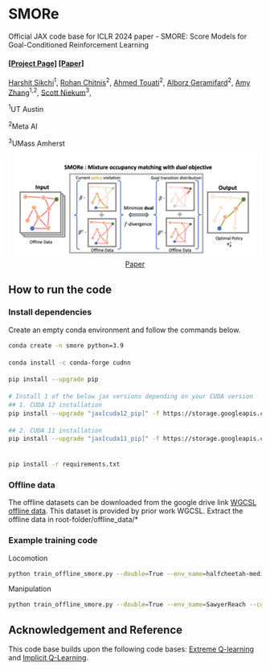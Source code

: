 # SMORe

Official JAX code base for ICLR 2024 paper - SMORE: Score Models for Goal-Conditioned Reinforcement Learning

#### [[Project Page]](https://hari-sikchi.github.io/smore/) [[Paper]](https://arxiv.org/abs/2311.02013)

[Harshit Sikchi](https://hari-sikchi.github.io/)<sup>1</sup>, [Rohan Chitnis](https://rohanchitnis.com/)<sup>2</sup>, [Ahmed Touati](https://scholar.google.com/citations?user=D4LT5xAAAAAJ&hl=en)<sup>2</sup>, [Alborz Geramifard](https://sites.google.com/view/alborz-geramifard/home)<sup>2</sup>, [Amy Zhang](https://www.ece.utexas.edu/people/faculty/amy-zhang/)<sup>1,2</sup>, [Scott Niekum](https://www.cs.utexas.edu/~sniekum/)<sup>3</sup>,

<sup>1</sup>UT Austin

<sup>2</sup>Meta AI

<sup>3</sup>UMass Amherst

<p align="center">
  <img src='figs/smore.png' width="600"/><br>
   <a href="https://arxiv.org/abs/2311.02013">Paper</a> <!--, &nbsp; <a href="">blog post</a> -->
</p>

## How to run the code

### Install dependencies

Create an empty conda environment and follow the commands below.

```bash
conda create -n smore python=3.9

conda install -c conda-forge cudnn

pip install --upgrade pip

# Install 1 of the below jax versions depending on your CUDA version
## 1. CUDA 12 installation
pip install --upgrade "jax[cuda12_pip]" -f https://storage.googleapis.com/jax-releases/jax_cuda_releases.html

## 2. CUDA 11 installation
pip install --upgrade "jax[cuda11_pip]" -f https://storage.googleapis.com/jax-releases/jax_cuda_releases.html


pip install -r requirements.txt

```


### Offline data

The offline datasets can be downloaded from the google drive link [WGCSL offline data](https://drive.google.com/drive/folders/1SIo3qFmMndz2DAnUpnCozP8CpG420ANb?usp=drive_link). This dataset is provided by prior work WGCSL. Extract the offline data in root-folder/offline_data/*



### Example training code

Locomotion
```bash
python train_offline_smore.py --double=True --env_name=halfcheetah-medium-v2 --config=configs/gcrl_config.py --eval_episodes=10 --eval_interval=5000  --beta=0.8 --loss_type=<'smore_stable'/'smore'> --exp_name=<exp_name>
```

Manipulation
```bash
python train_offline_smore.py --double=True --env_name=SawyerReach --config=configs/gcrl_config.py --eval_episodes=10 --eval_interval=5000  --beta=0.8 --loss_type=<'smore_stable'/'smore'> --exp_name=<exp_name>
```



## Acknowledgement and Reference

This code base builds upon the following code bases: [Extreme Q-learning](https://github.com/Div99/XQL) and [Implicit Q-Learning](https://github.com/ikostrikov/implicit_q_learning).
